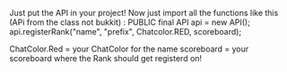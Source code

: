 Just put the API in your project!
Now just import all the functions like this (APi from the class not bukkit) :
  PUBLIC final API api = new API();
  api.registerRank("name", "prefix", Chatcolor.RED, scoreboard);

ChatColor.Red = your ChatColor for the name
scoreboard = your scoreboard where the Rank should get registerd on!
